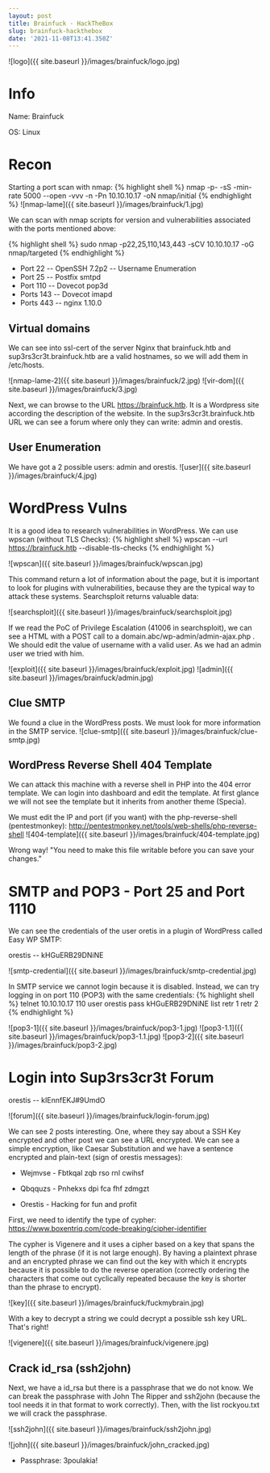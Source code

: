 ```yaml
---
layout: post
title: Brainfuck - HackTheBox
slug: brainfuck-hackthebox
date: '2021-11-08T13:41.350Z'
---
```


![logo]({{ site.baseurl }}/images/brainfuck/logo.jpg)

# Info
Name: Brainfuck

OS: Linux

# Recon
Starting a port scan with nmap:
{% highlight shell %}
nmap -p- -sS -min-rate 5000 --open -vvv -n -Pn 10.10.10.17 -oN nmap/initial
{% endhighlight  %}
![nmap-lame]({{ site.baseurl }}/images/brainfuck/1.jpg)

We can scan with nmap scripts for version and vulnerabilities associated with the ports mentioned above: 

{% highlight shell %}
sudo nmap -p22,25,110,143,443 -sCV 10.10.10.17 -oG nmap/targeted
{% endhighlight %}

* Port 22 -- OpenSSH 7.2p2 -- Username Enumeration
* Port 25 -- Postfix smtpd
* Port 110 -- Dovecot pop3d
* Ports 143 -- Dovecot imapd
* Ports 443 -- nginx 1.10.0

## Virtual domains
We can see into ssl-cert of the server Nginx that brainfuck.htb and sup3rs3cr3t.brainfuck.htb are a valid hostnames, so we will add them in /etc/hosts.

![nmap-lame-2]({{ site.baseurl }}/images/brainfuck/2.jpg)
![vir-dom]({{ site.baseurl }}/images/brainfuck/3.jpg)

Next, we can browse to the URL https://brainfuck.htb. It is a Wordpress site according the description of the website.
In the sup3rs3cr3t.brainfuck.htb URL we can see a forum where only they can write: admin and orestis.


## User Enumeration
We have got a 2 possible users: admin and orestis.
![user]({{ site.baseurl }}/images/brainfuck/4.jpg)

# WordPress Vulns
It is a good idea to research vulnerabilities in WordPress. We can use wpscan (without TLS Checks):
{% highlight shell %}
wpscan --url https://brainfuck.htb --disable-tls-checks
{% endhighlight %}

![wpscan]({{ site.baseurl }}/images/brainfuck/wpscan.jpg)

This command return a lot of information about the page, but it is important to look for plugins with vulnerabilities, because they are the typical way to attack these systems. Searchsploit returns valuable data:

![searchsploit]({{ site.baseurl }}/images/brainfuck/searchsploit.jpg)

If we read the PoC of Privilege Escalation (41006 in searchsploit), we can see a HTML with a POST call to a domain.abc/wp-admin/admin-ajax.php . We should edit the value of username with a valid user. As we had an admin user we tried with him.

![exploit]({{ site.baseurl }}/images/brainfuck/exploit.jpg)
![admin]({{ site.baseurl }}/images/brainfuck/admin.jpg)

## Clue SMTP
We found a clue in the WordPress posts. We must look for more information in the SMTP service.
![clue-smtp]({{ site.baseurl }}/images/brainfuck/clue-smtp.jpg)

## WordPress Reverse Shell 404 Template
We can attack this machine with a reverse shell in PHP into the 404 error template. We can login into dashboard and edit the template. At first glance we will not see the template but it inherits from another theme (Specia).

We must edit the IP and port (if you want) with the php-reverse-shell (pentestmonkey): http://pentestmonkey.net/tools/web-shells/php-reverse-shell
![404-template]({{ site.baseurl }}/images/brainfuck/404-template.jpg)

Wrong way! "You need to make this file writable before you can save your changes."

# SMTP and POP3 - Port 25 and Port 1110
We can see the credentials of the user oretis in a plugin of WordPress called Easy WP SMTP:

orestis -- kHGuERB29DNiNE

![smtp-credential]({{ site.baseurl }}/images/brainfuck/smtp-credential.jpg)

In SMTP service we cannot login because it is disabled. Instead, we can try logging in on port 110 (POP3) with the same credentials:
{% highlight shell %}
telnet 10.10.10.17 110
user orestis
pass kHGuERB29DNiNE
list
retr 1
retr 2
{% endhighlight %}

![pop3-1]({{ site.baseurl }}/images/brainfuck/pop3-1.jpg)
![pop3-1.1]({{ site.baseurl }}/images/brainfuck/pop3-1.1.jpg)
![pop3-2]({{ site.baseurl }}/images/brainfuck/pop3-2.jpg)

# Login into Sup3rs3cr3t Forum

orestis -- kIEnnfEKJ#9UmdO

![forum]({{ site.baseurl }}/images/brainfuck/login-forum.jpg)

We can see 2 posts interesting. One, where they say about a SSH Key encrypted and other post we can see a URL encrypted. We can see a simple encryption, like Caesar Substitution and we have a sentence encrypted and plain-text (sign of orestis messages):

* Wejmvse - Fbtkqal zqb rso rnl cwihsf

* Qbqquzs - Pnhekxs dpi fca fhf zdmgzt

* Orestis - Hacking for fun and profit

First, we need to identify the type of cypher: https://www.boxentriq.com/code-breaking/cipher-identifier

The cypher is Vigenere and it uses a cipher based on a key that spans the length of the phrase (if it is not large enough). By having a plaintext phrase and an encrypted phrase we can find out the key with which it encrypts because it is possible to do the reverse operation (correctly ordering the characters that come out cyclically repeated because the key is shorter than the phrase to encrypt).

![key]({{ site.baseurl }}/images/brainfuck/fuckmybrain.jpg)

With a key to decrypt a string we could decrypt a possible ssh key URL. That's right!

![vigenere]({{ site.baseurl }}/images/brainfuck/vigenere.jpg)

## Crack id_rsa (ssh2john)
Next, we have a id_rsa but there is a passphrase that we do not know. We can break the passphrase with John The Ripper and ssh2john (because the tool needs it in that format to work correctly). Then, with the list rockyou.txt we will crack the passphrase.

![ssh2john]({{ site.baseurl }}/images/brainfuck/ssh2john.jpg)

![john]({{ site.baseurl }}/images/brainfuck/john_cracked.jpg)

* Passphrase: 3poulakia!
